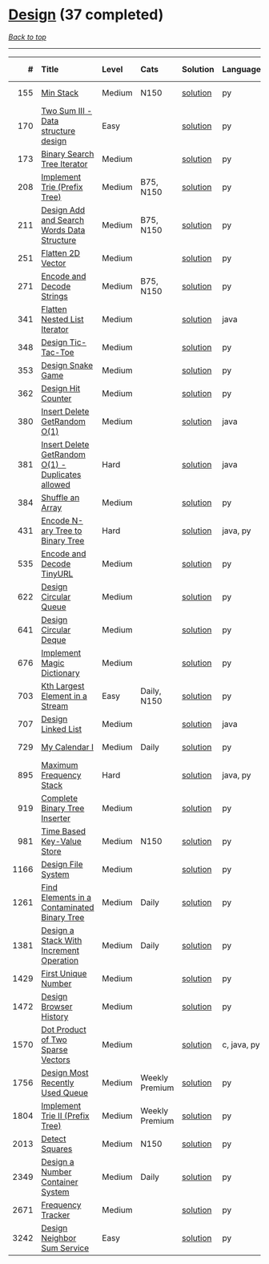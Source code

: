 # [Design](<https://leetcode.com/tag/Design/>) (37 completed)

*[Back to top](<../../README.md>)*

------

|    # | Title                                                                                                                              | Level   | Cats           | Solution                                                                    | Languages   | Date Complete   |
|-----:|:-----------------------------------------------------------------------------------------------------------------------------------|:--------|:---------------|:----------------------------------------------------------------------------|:------------|:----------------|
|  155 | [Min Stack](<https://leetcode.com/problems/min-stack>)                                                                             | Medium  | N150           | [solution](<../_155. Min Stack.md>)                                         | py          | Jun 16, 2024    |
|  170 | [Two Sum III - Data structure design](<https://leetcode.com/problems/two-sum-iii-data-structure-design>)                           | Easy    |                | [solution](<../_170. Two Sum III - Data structure design.md>)               | py          | Jul 31, 2024    |
|  173 | [Binary Search Tree Iterator](<https://leetcode.com/problems/binary-search-tree-iterator>)                                         | Medium  |                | [solution](<../_173. Binary Search Tree Iterator.md>)                       | py          | Jun 26, 2024    |
|  208 | [Implement Trie (Prefix Tree)](<https://leetcode.com/problems/implement-trie-prefix-tree>)                                         | Medium  | B75, N150      | [solution](<../_208. Implement Trie (Prefix Tree).md>)                      | py          | Jun 27, 2024    |
|  211 | [Design Add and Search Words Data Structure](<https://leetcode.com/problems/design-add-and-search-words-data-structure>)           | Medium  | B75, N150      | [solution](<../_211. Design Add and Search Words Data Structure.md>)        | py          | Jun 27, 2024    |
|  251 | [Flatten 2D Vector](<https://leetcode.com/problems/flatten-2d-vector>)                                                             | Medium  |                | [solution](<../_251. Flatten 2D Vector.md>)                                 | py          | May 22, 2024    |
|  271 | [Encode and Decode Strings](<https://leetcode.com/problems/encode-and-decode-strings>)                                             | Medium  | B75, N150      | [solution](<../_271. Encode and Decode Strings.md>)                         | py          | Jun 13, 2024    |
|  341 | [Flatten Nested List Iterator](<https://leetcode.com/problems/flatten-nested-list-iterator>)                                       | Medium  |                | [solution](<../_341. Flatten Nested List Iterator.md>)                      | java        | Jul 02, 2024    |
|  348 | [Design Tic-Tac-Toe](<https://leetcode.com/problems/design-tic-tac-toe>)                                                           | Medium  |                | [solution](<../_348. Design Tic-Tac-Toe.md>)                                | py          | Jul 05, 2024    |
|  353 | [Design Snake Game](<https://leetcode.com/problems/design-snake-game>)                                                             | Medium  |                | [solution](<../_353. Design Snake Game.md>)                                 | py          | Jun 28, 2024    |
|  362 | [Design Hit Counter](<https://leetcode.com/problems/design-hit-counter>)                                                           | Medium  |                | [solution](<../_362. Design Hit Counter.md>)                                | py          | Oct 24, 2024    |
|  380 | [Insert Delete GetRandom O(1)](<https://leetcode.com/problems/insert-delete-getrandom-o1>)                                         | Medium  |                | [solution](<../_380. Insert Delete GetRandom O(1).md>)                      | java        | Jul 06, 2024    |
|  381 | [Insert Delete GetRandom O(1) - Duplicates allowed](<https://leetcode.com/problems/insert-delete-getrandom-o1-duplicates-allowed>) | Hard    |                | [solution](<../_381. Insert Delete GetRandom O(1) - Duplicates allowed.md>) | java        | Jul 06, 2024    |
|  384 | [Shuffle an Array](<https://leetcode.com/problems/shuffle-an-array>)                                                               | Medium  |                | [solution](<../_384. Shuffle an Array.md>)                                  | py          | Jun 29, 2024    |
|  431 | [Encode N-ary Tree to Binary Tree](<https://leetcode.com/problems/encode-n-ary-tree-to-binary-tree>)                               | Hard    |                | [solution](<../_431. Encode N-ary Tree to Binary Tree.md>)                  | java, py    | Jun 28, 2024    |
|  535 | [Encode and Decode TinyURL](<https://leetcode.com/problems/encode-and-decode-tinyurl>)                                             | Medium  |                | [solution](<../_535. Encode and Decode TinyURL.md>)                         | py          | Jun 07, 2024    |
|  622 | [Design Circular Queue](<https://leetcode.com/problems/design-circular-queue>)                                                     | Medium  |                | [solution](<../_622. Design Circular Queue.md>)                             | py          | Jul 06, 2024    |
|  641 | [Design Circular Deque](<https://leetcode.com/problems/design-circular-deque>)                                                     | Medium  |                | [solution](<../_641. Design Circular Deque.md>)                             | py          | Sep 30, 2024    |
|  676 | [Implement Magic Dictionary](<https://leetcode.com/problems/implement-magic-dictionary>)                                           | Medium  |                | [solution](<../_676. Implement Magic Dictionary.md>)                        | py          | Jun 27, 2024    |
|  703 | [Kth Largest Element in a Stream](<https://leetcode.com/problems/kth-largest-element-in-a-stream>)                                 | Easy    | Daily, N150    | [solution](<../_703. Kth Largest Element in a Stream.md>)                   | py          | Jul 05, 2024    |
|  707 | [Design Linked List](<https://leetcode.com/problems/design-linked-list>)                                                           | Medium  |                | [solution](<../_707. Design Linked List.md>)                                | java        | Jun 22, 2024    |
|  729 | [My Calendar I](<https://leetcode.com/problems/my-calendar-i>)                                                                     | Medium  | Daily          | [solution](<../_729. My Calendar I.md>)                                     | py          | Sep 26, 2024    |
|  895 | [Maximum Frequency Stack](<https://leetcode.com/problems/maximum-frequency-stack>)                                                 | Hard    |                | [solution](<../_895. Maximum Frequency Stack.md>)                           | java, py    | Jul 11, 2024    |
|  919 | [Complete Binary Tree Inserter](<https://leetcode.com/problems/complete-binary-tree-inserter>)                                     | Medium  |                | [solution](<../_919. Complete Binary Tree Inserter.md>)                     | py          | Jul 05, 2024    |
|  981 | [Time Based Key-Value Store](<https://leetcode.com/problems/time-based-key-value-store>)                                           | Medium  | N150           | [solution](<../_981. Time Based Key-Value Store.md>)                        | py          | Oct 24, 2024    |
| 1166 | [Design File System](<https://leetcode.com/problems/design-file-system>)                                                           | Medium  |                | [solution](<../_1166. Design File System.md>)                               | py          | Jun 28, 2024    |
| 1261 | [Find Elements in a Contaminated Binary Tree](<https://leetcode.com/problems/find-elements-in-a-contaminated-binary-tree>)         | Medium  | Daily          | [solution](<../_1261. Find Elements in a Contaminated Binary Tree.md>)      | py          | Feb 21, 2025    |
| 1381 | [Design a Stack With Increment Operation](<https://leetcode.com/problems/design-a-stack-with-increment-operation>)                 | Medium  | Daily          | [solution](<../_1381. Design a Stack With Increment Operation.md>)          | py          | Jul 06, 2024    |
| 1429 | [First Unique Number](<https://leetcode.com/problems/first-unique-number>)                                                         | Medium  |                | [solution](<../_1429. First Unique Number.md>)                              | py          | Oct 26, 2024    |
| 1472 | [Design Browser History](<https://leetcode.com/problems/design-browser-history>)                                                   | Medium  |                | [solution](<../_1472. Design Browser History.md>)                           | py          | Jul 06, 2024    |
| 1570 | [Dot Product of Two Sparse Vectors](<https://leetcode.com/problems/dot-product-of-two-sparse-vectors>)                             | Medium  |                | [solution](<../_1570. Dot Product of Two Sparse Vectors.md>)                | c, java, py | Jun 06, 2024    |
| 1756 | [Design Most Recently Used Queue](<https://leetcode.com/problems/design-most-recently-used-queue>)                                 | Medium  | Weekly Premium | [solution](<../_1756. Design Most Recently Used Queue.md>)                  | py          | Feb 15, 2025    |
| 1804 | [Implement Trie II (Prefix Tree)](<https://leetcode.com/problems/implement-trie-ii-prefix-tree>)                                   | Medium  | Weekly Premium | [solution](<../_1804. Implement Trie II (Prefix Tree).md>)                  | py          | Jun 27, 2024    |
| 2013 | [Detect Squares](<https://leetcode.com/problems/detect-squares>)                                                                   | Medium  | N150           | [solution](<../_2013. Detect Squares.md>)                                   | py          | Jun 28, 2024    |
| 2349 | [Design a Number Container System](<https://leetcode.com/problems/design-a-number-container-system>)                               | Medium  | Daily          | [solution](<../_2349. Design a Number Container System.md>)                 | py          | Oct 28, 2024    |
| 2671 | [Frequency Tracker](<https://leetcode.com/problems/frequency-tracker>)                                                             | Medium  |                | [solution](<../_2671. Frequency Tracker.md>)                                | py          | Jun 28, 2024    |
| 3242 | [Design Neighbor Sum Service](<https://leetcode.com/problems/design-neighbor-sum-service>)                                         | Easy    |                | [solution](<../_3242. Design Neighbor Sum Service.md>)                      | py          | Aug 04, 2024    |